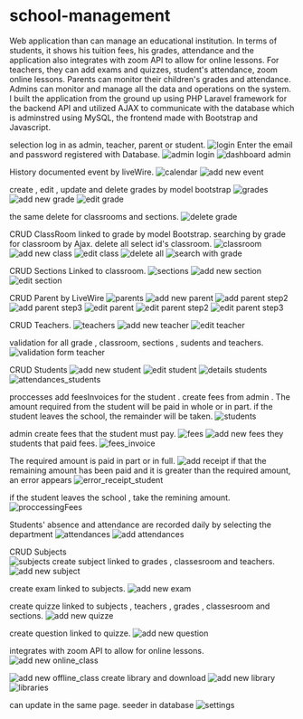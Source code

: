 # school-management
Web application than can manage an educational institution. In terms of students, it shows his tuition fees, his grades, attendance and the application also integrates with zoom API to allow for online lessons. For teachers, they can add exams and quizzes, student's attendance, zoom online lessons. Parents can monitor their children's grades and attendance. Admins can monitor and manage all the data and operations on the system.
I built the application from the ground up using PHP Laravel framework for the backend API and utilized AJAX to communicate with the database which is adminstred using MySQL, the frontend made with Bootstrap and Javascript.

selection log in as admin, teacher, parent or student.
![login](https://user-images.githubusercontent.com/36480502/167361645-decbe160-5c5f-4eda-b433-bdeb9e2cb188.png)
Enter the email and password registered with Database.
![admin login](https://user-images.githubusercontent.com/36480502/167361861-544c0aff-235c-4645-9508-18d829d38fea.png)
![dashboard admin](https://user-images.githubusercontent.com/36480502/167362126-5bd8196a-179f-480f-9bf9-a8b618857274.png)

History documented event by liveWire.
![calendar](https://user-images.githubusercontent.com/36480502/167362162-dbc37d45-7ea0-42dd-8a11-ddb878191a74.png)
![add new event](https://user-images.githubusercontent.com/36480502/167362225-81405d1c-0762-44bd-8d84-790764409e62.png)

create ,  edit , update and delete grades by model bootstrap 
![grades](https://user-images.githubusercontent.com/36480502/167362388-b74294d2-ab80-4312-822f-22a634843554.png)
![add new grade](https://user-images.githubusercontent.com/36480502/167362525-85167b7c-906e-494e-9bbe-34211b4a7c2a.png)
![edit grade](https://user-images.githubusercontent.com/36480502/167362527-d834eb0c-28f3-4786-b4f3-b25a0a07f405.png)

the same delete for classrooms and sections.
![delete grade](https://user-images.githubusercontent.com/36480502/167362523-d532cf93-e874-4646-a4a0-aa33d80bec65.png)

CRUD ClassRoom linked to grade by model Bootstrap. 
searching by grade for classroom by Ajax.
delete all select id's classroom.
![classroom](https://user-images.githubusercontent.com/36480502/167362757-dad157ed-6947-4831-a8bd-6cbbebe82be9.png)
![add new class](https://user-images.githubusercontent.com/36480502/167362748-ce7e9483-dd1f-4339-b3ac-4641ad0e4c84.png)
![edit class](https://user-images.githubusercontent.com/36480502/167362752-2b18f054-b8de-4c15-a87c-3f1bc938b1a1.png)
![delete all](https://user-images.githubusercontent.com/36480502/167362755-2807ad85-506a-4ba0-8175-1d70a0a13043.png)
![search with grade](https://user-images.githubusercontent.com/36480502/167362759-41e2fbb8-29cb-4b1e-8753-24c4674a5201.png)

CRUD Sections Linked to classroom.
![sections](https://user-images.githubusercontent.com/36480502/167365772-cfea971e-a47d-4d5b-a7dd-58f16ffffa02.png)
![add new section](https://user-images.githubusercontent.com/36480502/167365776-3e05e38f-c268-4c0f-bc8f-72d39aea36f2.png)
![edit  section](https://user-images.githubusercontent.com/36480502/167365807-1827d25b-aef9-4319-8146-a5b176a4efbd.png)

CRUD Parent by LiveWire
![parents](https://user-images.githubusercontent.com/36480502/167366129-5212de98-86b8-4b67-b6e8-5cc9e30796b9.png)
![add new parent](https://user-images.githubusercontent.com/36480502/167366134-e2bc7584-27d8-43c6-b6fb-3216d5c1acdf.png)
![add parent step2](https://user-images.githubusercontent.com/36480502/167366135-882d7270-1500-4172-b6f2-e59cef435664.png)
![add parent step3](https://user-images.githubusercontent.com/36480502/167366137-d65214ab-703e-49da-9056-0f9c5ed58eb3.png)
![edit parent](https://user-images.githubusercontent.com/36480502/167366139-7d784d34-7e99-4b86-954c-fe0a742d7a74.png)
![edit parent step2](https://user-images.githubusercontent.com/36480502/167366141-6d1b2bb9-25a0-4429-a110-18b4bfc6d89d.png)
![edit parent step3](https://user-images.githubusercontent.com/36480502/167366144-1e9895be-b4d0-42c2-9b2f-a3a734294d8e.png)

CRUD Teachers.
![teachers](https://user-images.githubusercontent.com/36480502/167366417-e712335a-d944-443a-b73c-4a16c62fb214.png)
![add new teacher](https://user-images.githubusercontent.com/36480502/167366412-60e7642c-61c7-428c-83f6-9763fd1ab97d.png)
![edit teacher](https://user-images.githubusercontent.com/36480502/167366409-905757f5-dbb6-4af3-8448-eaaaff82d783.png)

validation for all grade , classroom, sections , sudents and teachers.
![validation form teacher](https://user-images.githubusercontent.com/36480502/167366415-0dfb8f7c-07d9-4400-9e7e-37a089da4cfc.png)

CRUD Students 
![add new student](https://user-images.githubusercontent.com/36480502/167366805-dcbaa5af-bed9-4c72-84cb-5bcbe8119b7c.png)
![edit student](https://user-images.githubusercontent.com/36480502/167366813-6eb73342-6747-4d4f-a5a6-e927330c697d.png)
![details students](https://user-images.githubusercontent.com/36480502/167366810-00c14471-91ee-402e-8114-e39bd2973adc.png)
![attendances_students](https://user-images.githubusercontent.com/36480502/167369626-46e6bc37-1943-46d0-b9da-7ac4f49e8879.png)

proccesses 
add  feesInvoices for the student . create fees from admin .
The amount required from the student will be paid in whole or in part.
if the student leaves the school, the remainder will be taken.
![students](https://user-images.githubusercontent.com/36480502/167369370-9f4b0878-e73e-4e0b-bab7-05c43954a73f.png)

admin create fees that the student must pay.
![fees](https://user-images.githubusercontent.com/36480502/167371091-3ae1eef3-a161-4cb9-9700-812cf506deab.png)
![add new fees](https://user-images.githubusercontent.com/36480502/167371095-9d98f18b-be3b-43c8-a794-fc7f2f416595.png)
they students that paid fees.
![fees_invoice](https://user-images.githubusercontent.com/36480502/167371100-7aee3b08-0b4b-41e9-961e-d0d9f4769bf6.png)

The required amount is paid in part or in full.
![add receipt](https://user-images.githubusercontent.com/36480502/167403249-80579245-4b51-4460-b3a8-84858d12642c.png)
if that the remaining amount has been paid and it is greater than the required amount, an error appears
![error_receipt_student](https://user-images.githubusercontent.com/36480502/167403255-676e22a1-6b53-4a02-8ff4-875aca3c17cb.png)

if the student leaves the school , take the remining amount.
![proccessingFees](https://user-images.githubusercontent.com/36480502/167404764-46b0e244-bf7d-4a33-a6cc-885310432abf.png)

 Students' absence and attendance are recorded daily by selecting the department
![attendances](https://user-images.githubusercontent.com/36480502/167405275-d9aa1e0c-e452-4630-936a-497940d49ee9.png)
![add attendances](https://user-images.githubusercontent.com/36480502/167405271-0871ace6-9bc7-4681-9d59-28d66bc3f20c.png)

CRUD Subjects  
![subjects](https://user-images.githubusercontent.com/36480502/167405710-8e056369-7e3c-412a-a86e-b1fb79ee5fa6.png)
create subject linked to grades , classesroom and teachers.
![add new subject](https://user-images.githubusercontent.com/36480502/167405712-73e87da1-e682-4ebc-b04d-8b7ba56dc576.png)

create exam linked to subjects.
![add new exam](https://user-images.githubusercontent.com/36480502/167405713-dc905679-68f4-4991-8f69-19aa4f081dbf.png)

create quizze linked to subjects , teachers , grades , classesroom and sections.
![add new quizze](https://user-images.githubusercontent.com/36480502/167405715-9b72e05b-6c61-4273-8a37-473ea967a896.png)

create question linked to quizze.
![add new question](https://user-images.githubusercontent.com/36480502/167405716-ae96bf5f-80b0-4ab0-a60c-3938893b1e84.png)

integrates with zoom API to allow for online lessons.
![add new online_class](https://user-images.githubusercontent.com/36480502/167405717-ec987ac1-55a0-4b20-8b79-dbb442e64275.png)

![add new offline_class](https://user-images.githubusercontent.com/36480502/167405722-e78a5e54-1717-4d78-b726-1e4c82265ee8.png)
create library and download 
![add new library](https://user-images.githubusercontent.com/36480502/167405723-86e9da16-e6eb-46cd-b664-2e6379bdf577.png)
![libraries](https://user-images.githubusercontent.com/36480502/167405725-1f888110-8193-4824-99b5-04fb5258cb1d.png)

 can update in the same page.
 seeder in database
![settings](https://user-images.githubusercontent.com/36480502/167405728-3e50da21-21e6-45ff-a635-e09f028cdbd2.png)

